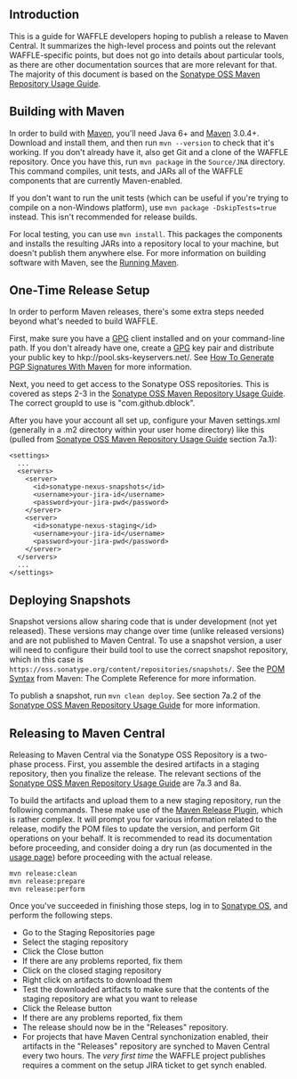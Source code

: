 Introduction
------------

This is a guide for WAFFLE developers hoping to publish a release to Maven Central.  It summarizes the high-level process and points out the relevant WAFFLE-specific points, but does not go into details about particular tools, as there are other documentation sources that are more relevant for that.  The majority of this document is based on the [Sonatype OSS Maven Repository Usage Guide][OSSGuide].

Building with Maven
-------------------

In order to build with [Maven][], you'll need Java 6+ and [Maven][] 3.0.4+.  Download and install them, and then run `mvn --version` to check that it's working.  If you don't already have it, also get Git and a clone of the WAFFLE repository.  Once you have this, run `mvn package` in the `Source/JNA` directory.  This command compiles, unit tests, and JARs all of the WAFFLE components that are currently Maven-enabled.

If you don't want to run the unit tests (which can be useful if you're trying to compile on a non-Windows platform), use `mvn package -DskipTests=true` instead.  This isn't recommended for release builds.

For local testing, you can use `mvn install`.  This packages the components and installs the resulting JARs into a repository local to your machine, but doesn't publish them anywhere else.  For more information on building software with Maven, see the [Running Maven](http://maven.apache.org/run-maven/index.html).

One-Time Release Setup
----------------------

In order to perform Maven releases, there's some extra steps needed beyond what's needed to build WAFFLE.

First, make sure you have a [GPG][] client installed and on your command-line path.  If you don't already have one, create a [GPG][] key pair and distribute your public key to hkp://pool.sks-keyservers.net/.  See [How To Generate PGP Signatures With Maven](https://docs.sonatype.org/display/Repository/How+To+Generate+PGP+Signatures+With+Maven) for more information.

Next, you need to get access to the Sonatype OSS repositories.  This is covered as steps 2-3 in the [Sonatype OSS Maven Repository Usage Guide][OSSGuide].  The correct groupId to use is "com.github.dblock".

After you have your account all set up, configure your Maven settings.xml (generally in a .m2 directory within your user home directory) like this (pulled from [Sonatype OSS Maven Repository Usage Guide][OSSGuide] section 7a.1):

    <settings>
      ...
      <servers>
        <server>
          <id>sonatype-nexus-snapshots</id>
          <username>your-jira-id</username>
          <password>your-jira-pwd</password>
        </server>
        <server>
          <id>sonatype-nexus-staging</id>
          <username>your-jira-id</username>
          <password>your-jira-pwd</password>
        </server>
      </servers>
      ...
    </settings>

Deploying Snapshots
-------------------

Snapshot versions allow sharing code that is under development (not yet released).  These versions may change over time (unlike released versions) and are not published to Maven Central.  To use a snapshot version, a user will need to configure their build tool to use the correct snapshot repository, which in this case is `https://oss.sonatype.org/content/repositories/snapshots/`.  See the [POM Syntax](http://www.sonatype.com/books/mvnref-book/reference/pom-relationships-sect-pom-syntax.html) from Maven: The Complete Reference for more information.

To publish a snapshot, run `mvn clean deploy`.  See section 7a.2 of the [Sonatype OSS Maven Repository Usage Guide][OSSGuide] for more information.

Releasing to Maven Central
--------------------------

Releasing to Maven Central via the Sonatype OSS Repository is a two-phase process.  First, you assemble the desired artifacts in a staging repository, then you finalize the release.  The relevant sections of the [Sonatype OSS Maven Repository Usage Guide][OSSGuide] are 7a.3 and 8a.

To build the artifacts and upload them to a new staging repository, run the following commands.  These make use of the [Maven Release Plugin][maven-release-plugin], which is rather complex.  It will prompt you for various information related to the release, modify the POM files to update the version, and perform Git operations on your behalf.  It is recommended to read its documentation before proceeding, and consider doing a dry run (as documented in the [usage page](http://maven.apache.org/plugins/maven-release-plugin/usage.html)) before proceeding with the actual release.

    mvn release:clean
    mvn release:prepare
    mvn release:perform

Once you've succeeded in finishing those steps, log in to [Sonatype OS](https://oss.sonatype.org/), and perform the following steps.

*   Go to the Staging Repositories page
*   Select the staging repository
*   Click the Close button
*   If there are any problems reported, fix them
*   Click on the closed staging repository
*   Right click on artifacts to download them
*   Test the downloaded artifacts to make sure that the contents of the staging repository are what you want to release
*   Click the Release button
*   If there are any problems reported, fix them
*   The release should now be in the "Releases" repository.
*   For projects that have Maven Central synchonization enabled, their artifacts in the "Releases" repository are synched to Maven Central every two hours.  The *very first time* the WAFFLE project publishes requires a comment on the setup JIRA ticket to get synch enabled.

[OSSGuide]: https://docs.sonatype.org/display/Repository/Sonatype+OSS+Maven+Repository+Usage+Guide
[Maven]: http://maven.apache.org/
[gpg]: http://www.gnupg.org/
[maven-release-plugin]: http://maven.apache.org/plugins/maven-release-plugin/
